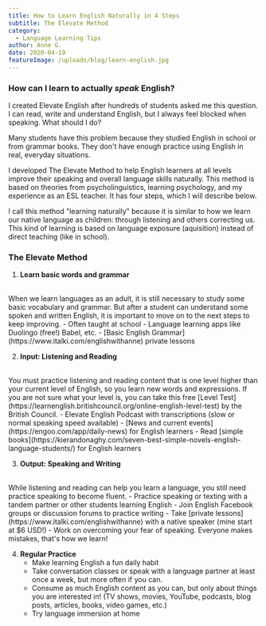 ```yaml
---
title: How to Learn English Naturally in 4 Steps
subtitle: The Elevate Method
category:
  - Language Learning Tips
author: Anne G.
date: 2020-04-19
featureImage: /uploads/blog/learn-english.jpg
---
```

### How can I learn to actually _speak_ English?

I created Elevate English after hundreds of students asked me this question. I can read, write and understand English, but I always feel blocked when speaking. What should I do?

Many students have this problem because they studied English in school or from grammar books. They don't have enough practice using English in real, everyday situations.  

I developed The Elevate Method to help English learners at all levels improve their speaking and overall language skills naturally. This method is based on theories from psycholinguistics, learning psychology, and my experience as an ESL teacher. It has four steps, which I will describe below. 

I call this method "learning naturally" because it is similar to how we learn our native language as children: through listening and others correcting us. This kind of learning is based on language exposure (aquisition) instead of direct teaching (like in school).



### The Elevate Method

  1. **Learn basic words and grammar**
  <br/>
  When we learn languages as an adult, it is still necessary to study some basic vocabulary and grammar. But after a student can understand some spoken and written English, it is important to move on to the next steps to keep improving.
      - Often taught at school
      - Language learning apps like Duolingo (free!) Babel, etc.
      - [Basic English Grammar](https://www.italki.com/englishwithanne) private lessons


  2. **Input: Listening and Reading**
  <br/>
  You must practice listening and reading content that is one level higher than your current level of English, so you learn new words and expressions. If you are not sure what your level is, you can take this free [Level Test](https://learnenglish.britishcouncil.org/online-english-level-test) by the British Council.
      - Elevate English Podcast with transcriptions (slow or normal speaking speed available)
      - [News and current events](https://engoo.com/app/daily-news) for English learners
      - Read [simple books](https://kierandonaghy.com/seven-best-simple-novels-english-language-students/) for English learners


  3. **Output: Speaking and Writing**
  <br/>
  While listening and reading can help you learn a language, you still need practice speaking to become fluent.
      - Practice speaking or texting with a tandem partner or other students learning English
      - Join English Facebook groups or discussion forums to practice writing
      - Take [private lessons](https://www.italki.com/englishwithanne) with a native speaker (mine start at $6 USD!)
      - Work on overcoming your fear of speaking. Everyone makes mistakes, that's how we learn!


  4. **Regular Practice**
      - Make learning English a fun daily habit
      - Take conversation classes or speak with a language partner at least once a week, but more often if you can.
      - Consume as much English content as you can, but only about things you are interested in! (TV shows, movies, YouTube, podcasts, blog posts, articles, books, video games, etc.)
      - Try language immersion at home


